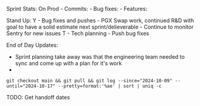 Sprint Stats:
	On Prod
	- Commits: 
	- Bug fixes: 
	- Features: 

Stand Up:
Y
	- Bug fixes and pushes
	- PGX Swap work, continued R&D with goal to have a solid estimate next sprint/delieverable
	- Continue to monitor Sentry for new issues
T
	- Tech planning
	- Push bug fixes 

End of Day Updates:
- Sprint planning take away was that the engineering team needed to sync and come up with a plan for it's work
- 

```shell
git checkout main && git pull && git log --since="2024-10-09" --until="2024-10-17" --pretty=format:'%ae' | sort | uniq -c

```


TODO: Get handoff dates